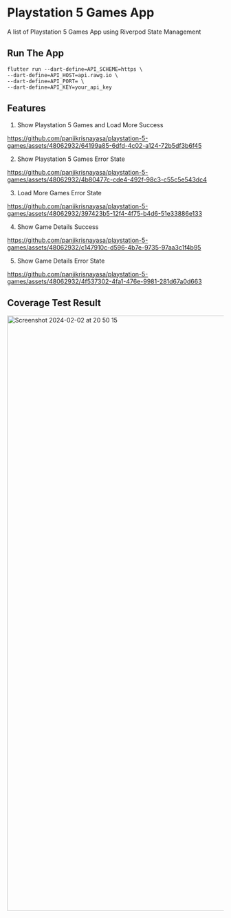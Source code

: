 # Playstation 5 Games App

A list of Playstation 5 Games App using Riverpod State Management

## Run The App
```
flutter run --dart-define=API_SCHEME=https \
--dart-define=API_HOST=api.rawg.io \
--dart-define=API_PORT= \
--dart-define=API_KEY=your_api_key
```

## Features
1. Show Playstation 5 Games and Load More Success


https://github.com/panjikrisnayasa/playstation-5-games/assets/48062932/64199a85-6dfd-4c02-a124-72b5df3b6f45



2. Show Playstation 5 Games Error State


https://github.com/panjikrisnayasa/playstation-5-games/assets/48062932/4b80477c-cde4-492f-98c3-c55c5e543dc4



3. Load More Games Error State


https://github.com/panjikrisnayasa/playstation-5-games/assets/48062932/397423b5-12f4-4f75-b4d6-51e33886e133



4. Show Game Details Success


https://github.com/panjikrisnayasa/playstation-5-games/assets/48062932/c147910c-d596-4b7e-9735-97aa3c1f4b95



5. Show Game Details Error State


https://github.com/panjikrisnayasa/playstation-5-games/assets/48062932/4f537302-4fa1-476e-9981-281d67a0d663



## Coverage Test Result
<img width="1385" alt="Screenshot 2024-02-02 at 20 50 15" src="https://github.com/panjikrisnayasa/playstation-5-games/assets/48062932/cfa082f5-aa8d-489d-b926-ab8cb9bb207f">
